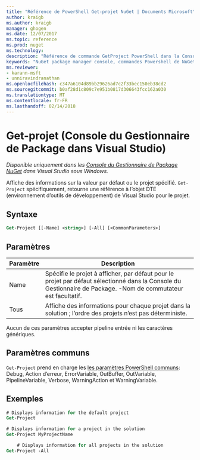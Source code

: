 ```yaml
---
title: "Référence de PowerShell Get-projet NuGet | Documents Microsoft"
author: kraigb
ms.author: kraigb
manager: ghogen
ms.date: 12/07/2017
ms.topic: reference
ms.prod: nuget
ms.technology: 
description: "Référence de commande GetProject PowerShell dans la Console du Gestionnaire de Package NuGet dans Visual Studio."
keywords: "NuGet package manager console, commandes Powershell de NuGet, référence NuGet Powershell, Get-projet"
ms.reviewer:
- karann-msft
- unniravindranathan
ms.openlocfilehash: c347a6104d89bb29626ad7c2f33bec150eb38cd2
ms.sourcegitcommit: b0af28d1c809c7e951b0817d306643fcc162a030
ms.translationtype: MT
ms.contentlocale: fr-FR
ms.lasthandoff: 02/14/2018
---
```

# <a name="get-project-package-manager-console-in-visual-studio"></a>Get-projet (Console du Gestionnaire de Package dans Visual Studio)

*Disponible uniquement dans les [Console du Gestionnaire de Package NuGet](package-manager-console.md) dans Visual Studio sous Windows.*

Affiche des informations sur la valeur par défaut ou le projet spécifié. `Get-Project` spécifiquement, retourne une référence à l’objet DTE (environnement d’outils de développement) de Visual Studio pour le projet.

## <a name="syntax"></a>Syntaxe

```ps
Get-Project [[-Name] <string>] [-All] [<CommonParameters>]
```

## <a name="parameters"></a>Paramètres

| Paramètre | Description |
| --- | --- |
| Name | Spécifie le projet à afficher, par défaut pour le projet par défaut sélectionné dans la Console du Gestionnaire de Package. -Nom de commutateur est facultatif. |
| Tous | Affiche des informations pour chaque projet dans la solution ; l’ordre des projets n’est pas déterministe. |

Aucun de ces paramètres accepter pipeline entrée ni les caractères génériques.

## <a name="common-parameters"></a>Paramètres communs

`Get-Project` prend en charge les [les paramètres PowerShell communs](http://go.microsoft.com/fwlink/?LinkID=113216): Debug, Action d’erreur, ErrorVariable, OutBuffer, OutVariable, PipelineVariable, Verbose, WarningAction et WarningVariable.

## <a name="examples"></a>Exemples

```ps
# Displays information for the default project
Get-Project

# Displays information for a project in the solution
Get-Project MyProjectName

    # Displays information for all projects in the solution
Get-Project -All
```